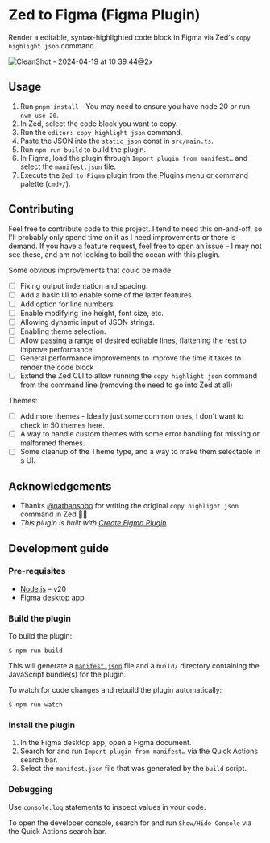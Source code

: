 # Zed to Figma (Figma Plugin)

Render a editable, syntax-highlighted code block in Figma via Zed's `copy highlight json` command.

![CleanShot - 2024-04-19 at 10 39 44@2x](https://github.com/iamnbutler/zed-to-figma/assets/1714999/d80c613b-b46e-4571-8a22-f769cf60e6ba)

## Usage

1. Run `pnpm install` - You may need to ensure you have node 20 or run `nvm use 20`.
1. In Zed, select the code block you want to copy.
1. Run the `editor: copy highlight json` command.
1. Paste the JSON into the `static_json` const in `src/main.ts`.
1. Run `npm run build` to build the plugin.
1. In Figma, load the plugin through `Import plugin from manifest…` and select the `manifest.json` file.
1. Execute the `Zed to Figma` plugin from the Plugins menu or command palette (`cmd+/`).

## Contributing

Feel free to contribute code to this project. I tend to need this on-and-off, so I'll probably only spend time on it as I need improvements or there is demand. If you have a feature request, feel free to open an issue – I may not see these, and am not looking to boil the ocean with this plugin.

Some obvious improvements that could be made:

- [ ] Fixing output indentation and spacing.
- [ ] Add a basic UI to enable some of the latter features.
- [ ] Add option for line numbers
- [ ] Enable modifying line height, font size, etc.
- [ ] Allowing dynamic input of JSON strings.
- [ ] Enabling theme selection.
- [ ] Allow passing a range of desired editable lines, flattening the rest to improve performance
- [ ] General performance improvements to improve the time it takes to render the code block
- [ ] Extend the Zed CLI to allow running the `copy highlight json` command from the command line (removing the need to go into Zed at all)

Themes:

- [ ] Add more themes - Ideally just some common ones, I don't want to check in 50 themes here.
- [ ] A way to handle custom themes with some error handling for missing or malformed themes.
- [ ] Some cleanup of the Theme type, and a way to make them selectable in a UI.

## Acknowledgements

- Thanks [@nathansobo](https://github.com/nathansobo) for writing the original `copy highlight json` command in Zed 🙏🏽
- _This plugin is built with [Create Figma Plugin](https://yuanqing.github.io/create-figma-plugin/)._

## Development guide

### Pre-requisites

- [Node.js](https://nodejs.org) – v20
- [Figma desktop app](https://figma.com/downloads/)

### Build the plugin

To build the plugin:

```
$ npm run build
```

This will generate a [`manifest.json`](https://figma.com/plugin-docs/manifest/) file and a `build/` directory containing the JavaScript bundle(s) for the plugin.

To watch for code changes and rebuild the plugin automatically:

```
$ npm run watch
```

### Install the plugin

1. In the Figma desktop app, open a Figma document.
2. Search for and run `Import plugin from manifest…` via the Quick Actions search bar.
3. Select the `manifest.json` file that was generated by the `build` script.

### Debugging

Use `console.log` statements to inspect values in your code.

To open the developer console, search for and run `Show/Hide Console` via the Quick Actions search bar.
